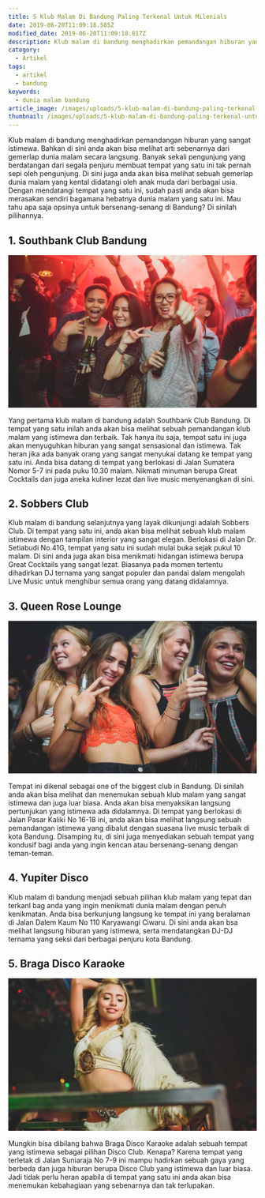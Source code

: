 ```yaml
---
title: 5 Klub Malam Di Bandung Paling Terkenal Untuk Milenials
date: 2019-06-20T11:09:18.585Z
modified_date: 2019-06-20T11:09:18.817Z
description: Klub malam di bandung menghadirkan pemandangan hiburan yang sangat istimewa.  Bahkan di sini anda akan bisa melihat arti sebenarnya dari gemerlap dunia malam.
category:
  - Artikel
tags:
  - artikel
  - bandung
keywords:
  - dunia malam bandung
article_image: /images/uploads/5-klub-malam-di-bandung-paling-terkenal-untuk-milenials-3.jpg
thumbnail: /images/uploads/5-klub-malam-di-bandung-paling-terkenal-untuk-milenials-1-014.jpg
---
```

Klub malam di bandung menghadirkan pemandangan hiburan yang sangat istimewa. Bahkan di sini anda akan bisa melihat arti sebenarnya dari gemerlap dunia malam secara langsung. Banyak sekali pengunjung yang berdatangan dari segala penjuru membuat tempat yang satu ini tak pernah sepi oleh pengunjung. Di sini juga anda akan bisa melihat sebuah gemerlap dunia malam yang kental didatangi oleh anak muda dari berbagai usia. Dengan mendatangi tempat yang satu ini, sudah pasti anda akan bisa merasakan sendiri bagamana hebatnya dunia malam yang satu ini. Mau tahu apa saja opsinya untuk bersenang-senang di Bandung? Di sinilah pilihannya.



## 1. Southbank Club Bandung

![5 Klub Malam Di Bandung Paling Terkenal Untuk Milenials](/images/uploads/5-klub-malam-di-bandung-paling-terkenal-untuk-milenials-3.jpg)

Yang pertama klub malam di bandung adalah Southbank Club Bandung. Di tempat yang satu inilah anda akan bisa melihat sebuah pemandangan klub malam yang istimewa dan terbaik. Tak hanya itu saja, tempat satu ini juga akan menyuguhkan hiburan yang sangat sensasional dan istimewa. Tak heran jika ada banyak orang yang sangat menyukai datang ke tempat yang satu ini. Anda bisa datang di tempat yang berlokasi di Jalan Sumatera Nomor 5-7 ini pada puku 10.30 malam. Nikmati minuman berupa Great Cocktails dan juga aneka kuliner lezat dan live music menyenangkan di sini.



## 2.  Sobbers Club

Klub malam di bandung selanjutnya yang layak dikunjungi adalah Sobbers Club. Di tempat yang satu ini, anda akan bisa melihat sebuah klub malam istimewa dengan tampilan interior yang sangat elegan. Berlokasi di Jalan Dr. Setiabudi No.41G, tempat yang satu ini sudah mulai buka sejak pukul 10 malam. Di sini anda juga akan bisa menikmati hidangan istimewa berupa Great Cocktails yang sangat lezat. Biasanya pada momen tertentu dihadirkan DJ ternama yang sangat populer dan pandai dalam mengolah Live Music untuk menghibur semua orang yang datang didalamnya.



## 3. Queen Rose Lounge

![5 Klub Malam Di Bandung Paling Terkenal Untuk Milenials](/images/uploads/5-klub-malam-di-bandung-paling-terkenal-untuk-milenials-2.jpg)

Tempat ini dikenal sebagai one of the biggest club in Bandung. Di sinilah anda akan bisa melihat dan menemukan sebuah klub malam yang sangat istimewa dan juga luar biasa. Anda akan bisa menyaksikan langsung pertunjukan yang istimewa ada didalamnya. Di tempat yang berlokasi di Jalan Pasar Kaliki No 16-18 ini, anda akan bisa melihat langsung sebuah pemandangan istimewa yang dibalut dengan suasana live music terbaik di kota Bandung. Disamping itu, di sini juga menyediakan sebuah tempat yang kondusif bagi anda yang ingin kencan atau bersenang-senang dengan teman-teman.



## 4.  Yupiter Disco

Klub malam di bandung menjadi sebuah pilihan klub malam yang tepat dan terkanl bag anda yang ingin menikmati dunia malam dengan penuh kenikmatan. Anda bisa berkunjung langsung ke tempat ini yang beralaman di Jalan Dalem Kaum No 110 Karyawangi Ciwaru. Di sini anda akan bsa melihat langsung hiburan yang istimewa, serta mendatangkan DJ-DJ ternama yang seksi dari berbagai penjuru kota Bandung.



## 5. Braga Disco Karaoke

![5 Klub Malam Di Bandung Paling Terkenal Untuk Milenials](/images/uploads/5-klub-malam-di-bandung-paling-terkenal-untuk-milenials-1.jpg)

Mungkin bisa dibilang bahwa Braga Disco Karaoke adalah sebuah tempat yang istimewa sebagai pilihan Disco Club. Kenapa? Karena tempat yang terletak di Jalan Suniaraja No 7-9 ini mampu hadirkan sebuah gaya yang berbeda dan juga hiburan berupa Disco Club yang istimewa dan luar biasa. Jadi tidak perlu heran apabila di tempat yang satu ini anda akan bisa menemukan kebahagiaan yang sebenarnya dan tak terlupakan.
